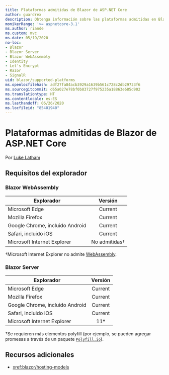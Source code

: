 ```yaml
---
title: Plataformas admitidas de Blazor de ASP.NET Core
author: guardrex
description: Obtenga información sobre las plataformas admitidas en Blazor de ASP.NET Core.
monikerRange: '>= aspnetcore-3.1'
ms.author: riande
ms.custom: mvc
ms.date: 05/19/2020
no-loc:
- Blazor
- Blazor Server
- Blazor WebAssembly
- Identity
- Let's Encrypt
- Razor
- SignalR
uid: blazor/supported-platforms
ms.openlocfilehash: adf27fa84acb3929a1639b561c728c2db29723f6
ms.sourcegitcommit: d65a027e78bf0b83727f975235a18863e685d902
ms.translationtype: HT
ms.contentlocale: es-ES
ms.lasthandoff: 06/26/2020
ms.locfileid: "85401940"
---
```

# <a name="aspnet-core-blazor-supported-platforms"></a>Plataformas admitidas de Blazor de ASP.NET Core

Por [Luke Latham](https://github.com/guardrex)

## <a name="browser-requirements"></a>Requisitos del explorador

### Blazor WebAssembly

| Explorador                          | Versión               |
| -------------------------------- | :-------------------: |
| Microsoft Edge                   | Current               |
| Mozilla Firefox                  | Current               |
| Google Chrome, incluido Android | Current               |
| Safari, incluido iOS            | Current               |
| Microsoft Internet Explorer      | No admitidas&dagger; |

&dagger;Microsoft Internet Explorer no admite [WebAssembly](https://webassembly.org).

### Blazor Server

| Explorador                          | Versión    |
| -------------------------------- | :--------: |
| Microsoft Edge                   | Current    |
| Mozilla Firefox                  | Current    |
| Google Chrome, incluido Android | Current    |
| Safari, incluido iOS            | Current    |
| Microsoft Internet Explorer      | 11&dagger; |

&dagger;Se requieren más elementos polyfill (por ejemplo, se pueden agregar promesas a través de un paquete [`Polyfill.io`](https://polyfill.io/v3/)).

## <a name="additional-resources"></a>Recursos adicionales

* <xref:blazor/hosting-models>
